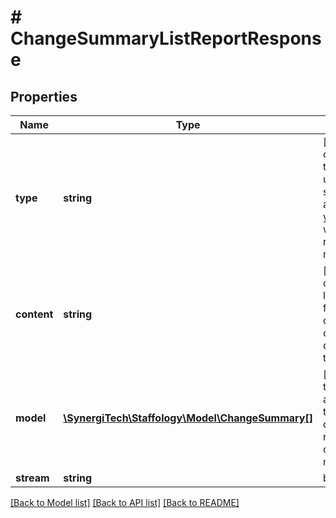 # # ChangeSummaryListReportResponse

## Properties

Name | Type | Description | Notes
------------ | ------------- | ------------- | -------------
**type** | **string** | [readonly] The content-type, this would usually be the same as the accept header you provided when you requested the report | [optional]
**content** | **string** | [readonly] This could contain a link to a PDF file, HTML content or other content, depending on the Type value. | [optional]
**model** | [**\SynergiTech\Staffology\Model\ChangeSummary[]**](ChangeSummary.md) | [readonly] If the type is application.json then this will contain a JSON representation of the relevant model | [optional]
**stream** | **string** | byte array | [optional]

[[Back to Model list]](../../README.md#models) [[Back to API list]](../../README.md#endpoints) [[Back to README]](../../README.md)
